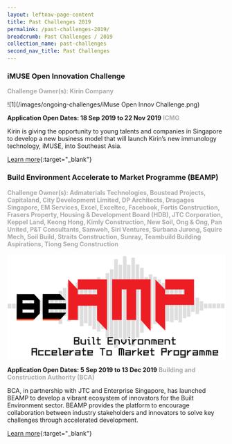 ```yaml
---
layout: leftnav-page-content
title: Past Challenges 2019
permalink: /past-challenges-2019/
breadcrumb: Past Challenges / 2019
collection_name: past-challenges
second_nav_title: Past Challenges
---
```


<h3>iMUSE Open Innovation Challenge</h3>
<font color="#a9a9a9"><b>Challenge Owner(s): Kirin Company</b></font>

![1](/images/ongoing-challenges/iMuse Open Innov Challenge.png)

<b>Application Open Dates: 18 Sep 2019 to 22 Nov 2019</b>
<font color="#a9a9a9"><b>ICMG</b></font>

Kirin is giving the opportunity to young talents and companies in Singapore to develop a new business model that will launch Kirin’s new immunology technology, iMUSE, into Southeast Asia.

[Learn more](https://www.imuse-innovationchallenge.com/en/challenges/imuse-innovation-challenge?lang=en){:target="_blank"}

<h3>Build Environment Accelerate to Market Programme (BEAMP)</h3>
<font color="#a9a9a9"><b>Challenge Owner(s): Admaterials Technologies, Boustead Projects, Capitaland, City Development Limited, DP Architects, Dragages Singapore, EM Services, Excel, Exceltec, Facebook, Fortis Construction, Frasers Property, Housing & Development Board (HDB), JTC Corporation, Keppel Land, Keong Hong, Kimly Construction, New Soil, Ong & Ong, Pan United, P&T Consultants, Samwoh, Siri Ventures, Surbana Jurong, Squire Mech, Soil Build, Straits Construction, Sunray, Teambuild Building Aspirations, Tiong Seng Construction</b></font>

![2](/images/ongoing-challenges/BEAMP.PNG)

<b>Application Open Dates: 5 Sep 2019 to 13 Dec 2019</b>
<font color="#a9a9a9"><b>Building and Construction Authority (BCA)</b></font>

BCA, in partnership with JTC and Enterprise Singapore, has launched BEAMP to develop a vibrant ecosystem of innovators for the Built Environment sector. BEAMP provides the platform to encourage collaboration between industry stakeholders and innovators to solve key challenges through accelerated development.

[Learn more](https://www.tnb.vc/beamp){:target="_blank"}
